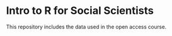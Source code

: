 # Intro to R for Social Scientists

This repository includes the data used in the open access course.


